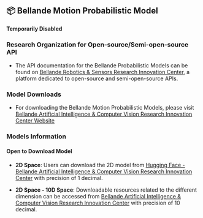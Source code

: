 ## 📦 Bellande Motion Probabilistic Model

**Temporarily Disabled**

### Research Organization for Open-source/Semi-open-source API
- The API documentation for the Bellande Probabilistic Models can be found on [Bellande Robotics & Sensors Research Innovation Center](https://robotics-sensors.github.io), a platform dedicated to open-source and semi-open-source APIs.

### Model Downloads
- For downloading the Bellande Motion Probabilistic Models, please visit [Bellande Artificial Intelligence & Computer Vision Research Innovation Center Website](https://artificial-intelligence-computer-vision.github.io)

### Models Information
#### Open to Download Model
- **2D Space**: Users can download the 2D model from [Hugging Face - Bellande Artificial Intelligence & Computer Vision Research Innovation Center](https://huggingface.co/Artificial-Intelligence-Computer-Vision) with precision of 1 decimal.

- **2D Space - 10D Space**: Downloadable resources related to the different dimension can be accessed from [Bellande Artificial Intelligence & Computer Vision Research Innovation Center](https://artificial-intelligence-computer-vision.github.io) with precision of 10 decimal.

